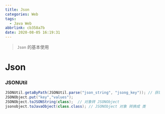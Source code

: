 ```yaml
---
title: Json
categories: Web
tags:
  - Java Web
abbrlink: cb358a7b
date: 2020-08-05 16:19:31
---
```


> `Json` 的基本使用 



# Json

### JSONUtil

```java
JSONUtil.getaByPath(JSONUtil.parse("json_string", "jsong_key")); // 获取 json字符串中的值
JSONObject.put("key","values");
JSONObject.toJSONString(class);  // 对象转 JSONObject
jsonobject.toJavaObject(class.class); // JSONObject 对象 转换成 类
```






​	

